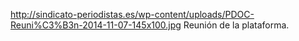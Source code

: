 http://sindicato-periodistas.es/wp-content/uploads/PDOC-Reuni%C3%B3n-2014-11-07-145x100.jpg
Reunión de la plataforma.
